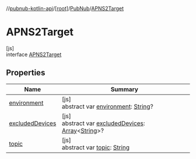 //[pubnub-kotlin-api](../../../../index.md)/[[root]](../../index.md)/[PubNub](../index.md)/[APNS2Target](index.md)

# APNS2Target

[js]\
interface [APNS2Target](index.md)

## Properties

| Name | Summary |
|---|---|
| [environment](environment.md) | [js]<br>abstract var [environment](environment.md): [String](https://kotlinlang.org/api/core/kotlin-stdlib/kotlin/-string/index.html)? |
| [excludedDevices](excluded-devices.md) | [js]<br>abstract var [excludedDevices](excluded-devices.md): [Array](https://kotlinlang.org/api/core/kotlin-stdlib/kotlin/-array/index.html)&lt;[String](https://kotlinlang.org/api/core/kotlin-stdlib/kotlin/-string/index.html)&gt;? |
| [topic](topic.md) | [js]<br>abstract var [topic](topic.md): [String](https://kotlinlang.org/api/core/kotlin-stdlib/kotlin/-string/index.html) |
